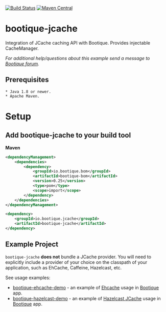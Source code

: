 <!--
  Licensed to ObjectStyle LLC under one
  or more contributor license agreements.  See the NOTICE file
  distributed with this work for additional information
  regarding copyright ownership.  The ObjectStyle LLC licenses
  this file to you under the Apache License, Version 2.0 (the
  "License"); you may not use this file except in compliance
  with the License.  You may obtain a copy of the License at

    http://www.apache.org/licenses/LICENSE-2.0

  Unless required by applicable law or agreed to in writing,
  software distributed under the License is distributed on an
  "AS IS" BASIS, WITHOUT WARRANTIES OR CONDITIONS OF ANY
  KIND, either express or implied.  See the License for the
  specific language governing permissions and limitations
  under the License.
  -->

[![Build Status](https://travis-ci.org/bootique/bootique-jcache.svg)](https://travis-ci.org/bootique/bootique-jcache)
[![Maven Central](https://img.shields.io/maven-central/v/io.bootique.jcache/bootique-jcache.svg?colorB=brightgreen)](https://search.maven.org/artifact/io.bootique.jcache/bootique-jcache/)

# bootique-jcache

Integration of JCache caching API with Bootique. Provides injectable CacheManager. 

*For additional help/questions about this example send a message to
[Bootique forum](https://groups.google.com/forum/#!forum/bootique-user).*
   
## Prerequisites
      
    * Java 1.8 or newer.
    * Apache Maven.
      
# Setup

## Add bootique-jcache to your build tool
**Maven**
```xml
<dependencyManagement>
    <dependencies>
        <dependency>
            <groupId>io.bootique.bom</groupId>
            <artifactId>bootique-bom</artifactId>
            <version>0.25</version>
            <type>pom</type>
            <scope>import</scope>
        </dependency>
    </dependencies>
</dependencyManagement>

<dependency>
    <groupId>io.bootique.jcache</groupId>
    <artifactId>bootique-jcache</artifactId>
</dependency>
```

## Example Project

`bootique-jcache` **does not** bundle a JCache provider. You will need to explicitly include a provider of your choice 
on the classpath of your application, such as EhCache, Caffeine, Hazelcast, etc.

See usage examples:
* [bootique-ehcache-demo](https://github.com/bootique-examples/bootique-jcache-demo/tree/master/bootique-ehcache-demo) -
an example of [Ehcache](http://www.ehcache.org) usage in [Bootique](http://bootique.io) app. 
* [bootique-hazelcast-demo](https://github.com/bootique-examples/bootique-jcache-demo/tree/master/bootique-hazelcast-demo) - 
an example of [Hazelcast JCache](http://docs.hazelcast.org/docs/3.4/manual/html/jcache.html) usage in [Bootique](http://bootique.io) app.
